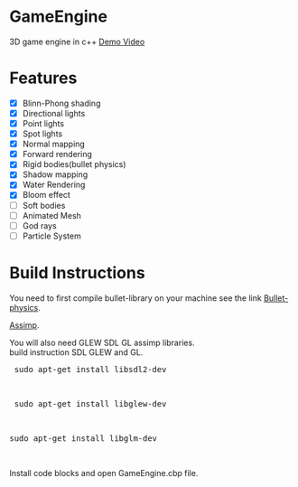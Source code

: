 # GameEngine
3D game engine in c++
[Demo Video](https://www.youtube.com/watch?v=OFv6NhNoAOw)
# Features
- [x] Blinn-Phong shading <br />
- [x] Directional lights <br />
- [x] Point lights <br />
- [x] Spot lights <br />
- [x] Normal mapping<br />
- [x] Forward rendering<br />
- [x] Rigid bodies(bullet physics)
- [x] Shadow mapping <br />
- [x] Water Rendering <br />
- [x] Bloom effect <br />
- [ ] Soft bodies <br />
- [ ] Animated Mesh <br/>
- [ ] God rays <br/>
- [ ] Particle System <br/>

# Build Instructions

You need to first compile bullet-library on your machine see the link
[Bullet-physics](https://github.com/bulletphysics/bullet3). 

[Assimp](https://github.com/assimp/assimp).

You will also need GLEW SDL GL assimp libraries.<br/>
build instruction SDL GLEW and GL.<br/>
<pre> sudo apt-get install libsdl2-dev</pre> <br/>
<pre> sudo apt-get install libglew-dev</pre> <br/>
<pre>sudo apt-get install libglm-dev</pre> <br/>


Install code blocks and open GameEngine.cbp file.
